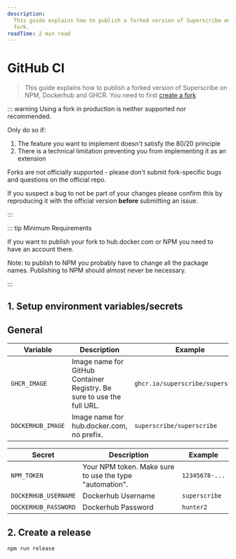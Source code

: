 ```yaml
---
description:
  This guide explains how to publish a forked version of Superscribe on NPM, Dockerhub and GHCR. You need to first create a
  fork.
readTime: 2 min read
---
```


# GitHub CI

> This guide explains how to publish a forked version of Superscribe on NPM, Dockerhub and GHCR. You need to first
> [create a fork](/contributing/running-locally)

::: warning Using a fork in production is neither supported nor recommended.

Only do so if:

1. The feature you want to implement doesn't satisfy the 80/20 principle
2. There is a technical limitation preventing you from implementing it as an extension

Forks are not officially supported - please don't submit fork-specific bugs and questions on the official repo.

If you suspect a bug to not be part of your changes please confirm this by reproducing it with the official version
**before** submitting an issue.

:::

::: tip Minimum Requirements

If you want to publish your fork to hub.docker.com or NPM you need to have an account there.

Note: to publish to NPM you probably have to change all the package names. Publishing to NPM should almost never be
necessary.

:::

## 1. Setup environment variables/secrets

## General

| Variable          | Description                                                            | Example                     |
| ----------------- | ---------------------------------------------------------------------- | --------------------------- |
| `GHCR_IMAGE`      | Image name for GitHub Container Registry. Be sure to use the full URL. | `ghcr.io/superscribe/superscribe` |
| `DOCKERHUB_IMAGE` | Image name for hub.docker.com, no prefix.                              | `superscribe/superscribe`         |

| Secret               | Description                                             | Example        |
| -------------------- | ------------------------------------------------------- | -------------- |
| `NPM_TOKEN`          | Your NPM token. Make sure to use the type "automation". | `12345678-...` |
| `DOCKERHUB_USERNAME` | Dockerhub Username                                      | `superscribe`     |
| `DOCKERHUB_PASSWORD` | Dockerhub Password                                      | `hunter2`      |

## 2. Create a release

```bash
npm run release
```
